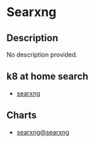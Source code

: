 # Searxng

## Description

No description provided.

## k8 at home search

- [searxng](https://nanne.dev/k8s-at-home-search/#/searxng)

## Charts

- [searxng@searxng](https://charts.searxng.org/)
